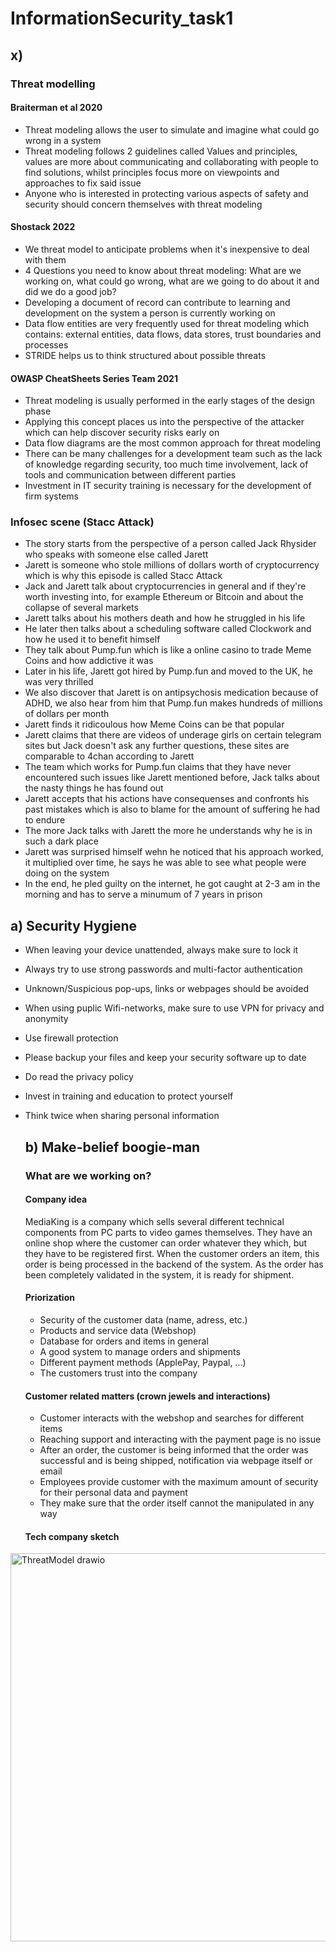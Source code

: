 # InformationSecurity_task1

## x)

### Threat modelling

#### Braiterman et al 2020

- Threat modeling allows the user to simulate and imagine what could go wrong in a system
- Threat modeling follows 2 guidelines called Values and principles, values are more about communicating and collaborating with people to find solutions, whilst principles focus more on viewpoints and approaches to fix said issue
- Anyone who is interested in protecting various aspects of safety and security should concern themselves with threat modeling

#### Shostack 2022

- We threat model to anticipate problems when it's inexpensive to deal with them
- 4 Questions you need to know about threat modeling: What are we working on, what could go wrong, what are we going to do about it and did we do a good job?
- Developing a document of record can contribute to learning and development on the system a person is currently working on
- Data flow entities are very frequently used for  threat modeling which contains: external entities, data flows, data stores, trust boundaries and processes
- STRIDE helps us to think structured about possible threats

#### OWASP CheatSheets Series Team 2021

- Threat modeling is usually performed in the early stages of the design phase
- Applying this concept places us into the perspective of the attacker which can help discover security risks early on
- Data flow diagrams are the most common approach for threat modeling
- There can be many challenges for a development team such as the lack of knowledge regarding security, too much time involvement, lack of tools and communication between different parties
- Investment in IT security training is necessary for the development of firm systems

### Infosec scene (Stacc Attack)

- The story starts from the perspective of a person called Jack Rhysider who speaks with someone else called Jarett
- Jarett is someone who stole millions of dollars worth of cryptocurrency which is why this episode is called Stacc Attack
- Jack and Jarett talk about cryptocurrencies in general and if they're worth investing into, for example Ethereum or Bitcoin and about the collapse of several markets
- Jarett talks about his mothers death and how he struggled in his life 
- He later then talks about a scheduling software called Clockwork and how he used it to benefit himself
- They talk about Pump.fun which is like a online casino to trade Meme Coins and how addictive it was
- Later in his life, Jarett got hired by Pump.fun and moved to the UK, he was very thrilled
- We also discover that Jarett is on antipsychosis medication because of ADHD, we also hear from him that Pump.fun makes hundreds of millions of dollars per month
- Jarett finds it ridicoulous how Meme Coins can be that popular
- Jarett claims that there are videos of underage girls on certain telegram sites but Jack doesn't ask any further questions, these sites are comparable to 4chan according to Jarett
- The team which works for Pump.fun claims that they have never encountered such issues like Jarett mentioned before, Jack talks about the nasty things he has found out
- Jarett accepts that his actions have consequenses and confronts his past mistakes which is also to blame for the amount of suffering he had to endure
- The more Jack talks with Jarett the more he understands why he is in such a dark place
- Jarett was surprised himself wehn he noticed that his approach worked, it multiplied over time, he says he was able to see what people were doing on the system
- In the end, he pled guilty on the internet, he got caught at 2-3 am in the morning and has to serve a minumum of 7 years in prison
 

## a) Security Hygiene

- When leaving your device unattended, always make sure to lock it
- Always try to use strong passwords and multi-factor authentication
- Unknown/Suspicious pop-ups, links or webpages should be avoided
- When using puplic Wifi-networks, make sure to use VPN for privacy and anonymity
- Use firewall protection
- Please backup your files and keep your security software up to date
- Do read the privacy policy
- Invest in training and education to protect yourself
- Think twice when sharing personal information


  ## b) Make-belief boogie-man

  ### What are we working on?

  #### Company idea

  MediaKing is a company which sells several different technical components from PC parts to video games themselves. They have an online shop where the customer can order whatever they which, but they have to be registered first. When the customer orders an item, this order is being processed in the backend of the system. As the order has been completely validated in the system, it is ready for shipment.

  #### Priorization

  - Security of the customer data (name, adress, etc.)
  - Products and service data (Webshop)
  - Database for orders and items in general
  - A good system to manage orders and shipments
  - Different payment methods (ApplePay, Paypal, ...)
  - The customers trust into the company
 
  #### Customer related matters (crown jewels and interactions)

  - Customer interacts with the webshop and searches for different items
  - Reaching support and interacting with the payment page is no issue
  - After an order, the customer is being informed that the order was successful and is being shipped, notification via webpage itself or email
  - Employees provide customer with the maximum amount of security for their personal data and payment
  - They make sure that the order itself cannot the manipulated in any way

  #### Tech company sketch


<img width="1561" height="621" alt="ThreatModel drawio" src="https://github.com/user-attachments/assets/692eed6f-9754-4df0-b954-837fcc959b71" />



